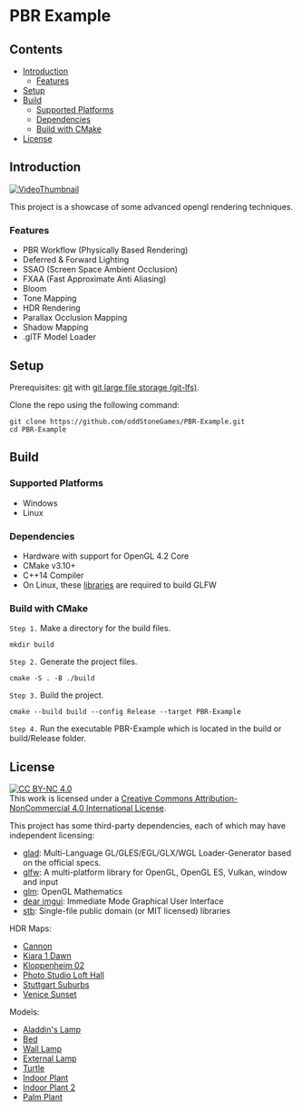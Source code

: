 # PBR Example <!-- omit in toc -->

## Contents <!-- omit in toc -->

- [Introduction](#introduction)
  - [Features](#features)
- [Setup](#setup)
- [Build](#build)
  - [Supported Platforms](#supported-platforms)
  - [Dependencies](#dependencies)
  - [Build with CMake](#build-with-cmake)
- [License](#license)

## Introduction 

[![VideoThumbnail](http://img.youtube.com/vi/JNWdO1HaOb4/0.jpg)](https://www.youtube.com/watch?v=JNWdO1HaOb4)

This project is a showcase of some advanced opengl rendering techniques.  

### Features
- PBR Workflow (Physically Based Rendering)
- Deferred & Forward Lighting
- SSAO (Screen Space Ambient Occlusion)
- FXAA (Fast Approximate Anti Aliasing)
- Bloom
- Tone Mapping
- HDR Rendering
- Parallax Occlusion Mapping
- Shadow Mapping
- .glTF Model Loader

## Setup 
 
Prerequisites: [git](https://git-scm.com/downloads) with [git large file storage (git-lfs)](https://docs.github.com/en/repositories/working-with-files/managing-large-files/installing-git-large-file-storage).

Clone the repo using the following command:

```
git clone https://github.com/oddStoneGames/PBR-Example.git
cd PBR-Example
```

## Build 
 
### Supported Platforms  
- Windows
- Linux

### Dependencies 
 
- Hardware with support for OpenGL 4.2 Core
- CMake v3.10+
- C++14 Compiler 
- On Linux, these [libraries](https://www.glfw.org/docs/latest/compile_guide.html) are required to build GLFW

### Build with CMake 
 
`Step 1.` Make a directory for the build files.

```
mkdir build
```

`Step 2.` Generate the project files.

```
cmake -S . -B ./build
```

`Step 3.` Build the project.

```
cmake --build build --config Release --target PBR-Example
```
`Step 4.` Run the executable PBR-Example which is located in the build or build/Release folder.

## License 
 
[cc-by-nc]: http://creativecommons.org/licenses/by-nc/4.0/
[cc-by-nc-image]: https://licensebuttons.net/l/by-nc/4.0/88x31.png
[cc-by-nc-shield]: https://img.shields.io/badge/License-CC%20BY--NC%204.0-lightgrey.svg
[![CC BY-NC 4.0][cc-by-nc-image]][cc-by-nc]  
This work is licensed under a [Creative Commons Attribution-NonCommercial 4.0 International License][cc-by-nc].  

This project has some third-party dependencies, each of which may have independent licensing:

- [glad](https://glad.dav1d.de/): Multi-Language GL/GLES/EGL/GLX/WGL Loader-Generator based on the official specs.
- [glfw](https://github.com/glfw/glfw): A multi-platform library for OpenGL, OpenGL ES, Vulkan, window and input
- [glm](https://github.com/g-truc/glm): OpenGL Mathematics
- [dear imgui](https://github.com/ocornut/imgui): Immediate Mode Graphical User Interface
- [stb](https://github.com/nothings/stb): Single-file public domain (or MIT licensed) libraries

HDR Maps:
- [Cannon](https://polyhaven.com/a/cannon)
- [Kiara 1 Dawn](https://polyhaven.com/a/kiara_1_dawn)
- [Kloppenheim 02](https://polyhaven.com/a/kloppenheim_02)
- [Photo Studio Loft Hall](https://polyhaven.com/a/photo_studio_loft_hall)
- [Stuttgart Suburbs](https://polyhaven.com/a/stuttgart_suburbs)
- [Venice Sunset](https://polyhaven.com/a/venice_sunset)

Models:
- [Aladdin's Lamp](https://sketchfab.com/3d-models/alladins-lamp-4aee21ad3f804c1abe1d846eb31d6269)
- [Bed](https://sketchfab.com/3d-models/king-floor-bed-6ee7831cc521471384191baea365e211)
- [Wall Lamp](https://sketchfab.com/3d-models/metal-wall-lamp-384b79f0be904b9fb97905d65dc8ccfd)
- [External Lamp](https://sketchfab.com/3d-models/external-lamp-4e9a1cc5b36148a89ad407f4c1cb904d)
- [Turtle](https://sketchfab.com/3d-models/model-64a-eastern-painted-turtle-154214dec4c14e959e975aa8d17b1578)
- [Indoor Plant](https://sketchfab.com/3d-models/indoor-plant-bpaOec5a2WUaiKuF0ATci1cjCK7)
- [Indoor Plant 2](https://sketchfab.com/3d-models/indoor-plant-02-fbx-f9593646aa7f4ded8d56b5d0aef1c28b)
- [Palm Plant](https://sketchfab.com/3d-models/palm-plant-fc5680053bb54ff6bacae64be12200ad)
